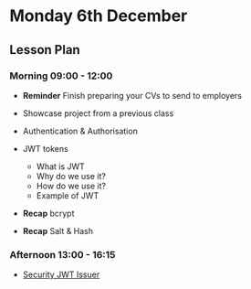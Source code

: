 # Monday 6th December

## Lesson Plan

### Morning 09:00 - 12:00

+ **Reminder** Finish preparing your CVs to send to employers
+ Showcase project from a previous class

+ Authentication & Authorisation
+ JWT tokens
  + What is JWT
  + Why do we use it?
  + How do we use it?
  + Example of JWT
+ **Recap** bcrypt
+ **Recap** Salt & Hash

### Afternoon 13:00 - 16:15

+ [Security JWT Issuer](https://github.com/FrancoSpeziali/security-jwt-issuer)
